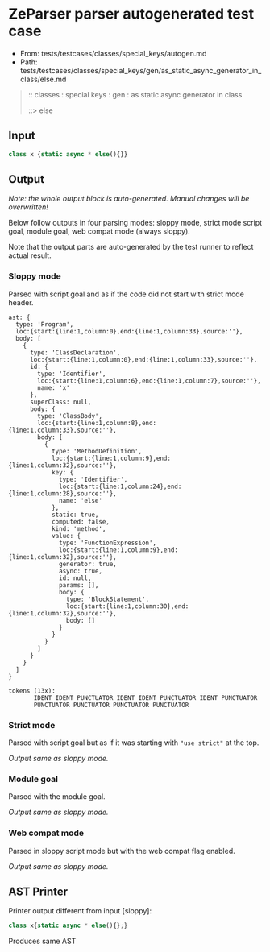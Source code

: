 # ZeParser parser autogenerated test case

- From: tests/testcases/classes/special_keys/autogen.md
- Path: tests/testcases/classes/special_keys/gen/as_static_async_generator_in_class/else.md

> :: classes : special keys : gen : as static async generator in class
>
> ::> else

## Input


`````js
class x {static async * else(){}}
`````

## Output

_Note: the whole output block is auto-generated. Manual changes will be overwritten!_

Below follow outputs in four parsing modes: sloppy mode, strict mode script goal, module goal, web compat mode (always sloppy).

Note that the output parts are auto-generated by the test runner to reflect actual result.

### Sloppy mode

Parsed with script goal and as if the code did not start with strict mode header.

`````
ast: {
  type: 'Program',
  loc:{start:{line:1,column:0},end:{line:1,column:33},source:''},
  body: [
    {
      type: 'ClassDeclaration',
      loc:{start:{line:1,column:0},end:{line:1,column:33},source:''},
      id: {
        type: 'Identifier',
        loc:{start:{line:1,column:6},end:{line:1,column:7},source:''},
        name: 'x'
      },
      superClass: null,
      body: {
        type: 'ClassBody',
        loc:{start:{line:1,column:8},end:{line:1,column:33},source:''},
        body: [
          {
            type: 'MethodDefinition',
            loc:{start:{line:1,column:9},end:{line:1,column:32},source:''},
            key: {
              type: 'Identifier',
              loc:{start:{line:1,column:24},end:{line:1,column:28},source:''},
              name: 'else'
            },
            static: true,
            computed: false,
            kind: 'method',
            value: {
              type: 'FunctionExpression',
              loc:{start:{line:1,column:9},end:{line:1,column:32},source:''},
              generator: true,
              async: true,
              id: null,
              params: [],
              body: {
                type: 'BlockStatement',
                loc:{start:{line:1,column:30},end:{line:1,column:32},source:''},
                body: []
              }
            }
          }
        ]
      }
    }
  ]
}

tokens (13x):
       IDENT IDENT PUNCTUATOR IDENT IDENT PUNCTUATOR IDENT PUNCTUATOR
       PUNCTUATOR PUNCTUATOR PUNCTUATOR PUNCTUATOR
`````

### Strict mode

Parsed with script goal but as if it was starting with `"use strict"` at the top.

_Output same as sloppy mode._

### Module goal

Parsed with the module goal.

_Output same as sloppy mode._

### Web compat mode

Parsed in sloppy script mode but with the web compat flag enabled.

_Output same as sloppy mode._

## AST Printer

Printer output different from input [sloppy]:

````js
class x{static async * else(){};}
````

Produces same AST
